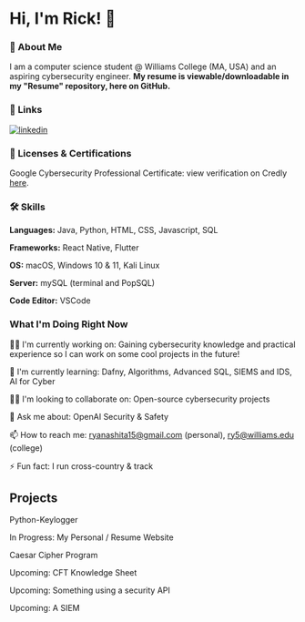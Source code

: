 # Hi, I'm Rick! 👋 

### 🚀 About Me
I am a computer science student @ Williams College (MA, USA) and an aspiring cybersecurity engineer. **My resume is viewable/downloadable in my "Resume" repository, here on GitHub.**

### 🔗 Links
[![linkedin](https://img.shields.io/badge/linkedin-0A66C2?style=for-the-badge&logo=linkedin&logoColor=white)](https://www.linkedin.com/in/ryunosuke-rick-yanashita/)

### 🎯 Licenses & Certifications
Google Cybersecurity Professional Certificate: view verification on Credly [here](https://www.credly.com/badges/931329fe-14a8-4bff-9282-b9dfacfe50e3/linked_in_profile).

### 🛠 Skills

**Languages:** Java, Python, HTML, CSS, Javascript, SQL

**Frameworks:** React Native, Flutter

**OS:** macOS, Windows 10 & 11, Kali Linux 

**Server:** mySQL (terminal and PopSQL)

**Code Editor:** VSCode


### What I'm Doing Right Now
👩‍💻 I'm currently working on: Gaining cybersecurity knowledge and practical experience so I can work on some cool projects in the future!

🧠 I'm currently learning: Dafny, Algorithms, Advanced SQL, SIEMS and IDS, AI for Cyber

👯‍♀️ I'm looking to collaborate on: Open-source cybersecurity projects

💬 Ask me about: OpenAI Security & Safety

📫 How to reach me: ryanashita15@gmail.com (personal), ry5@williams.edu (college)

⚡️ Fun fact: I run cross-country & track


## Projects

Python-Keylogger

In Progress: My Personal / Resume Website

Caesar Cipher Program

Upcoming: CFT Knowledge Sheet

Upcoming: Something using a security API

Upcoming: A SIEM 
